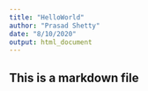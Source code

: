 ```yaml
---
title: "HelloWorld"
author: "Prasad Shetty"
date: "8/10/2020"
output: html_document
---
```

## This is a markdown file


